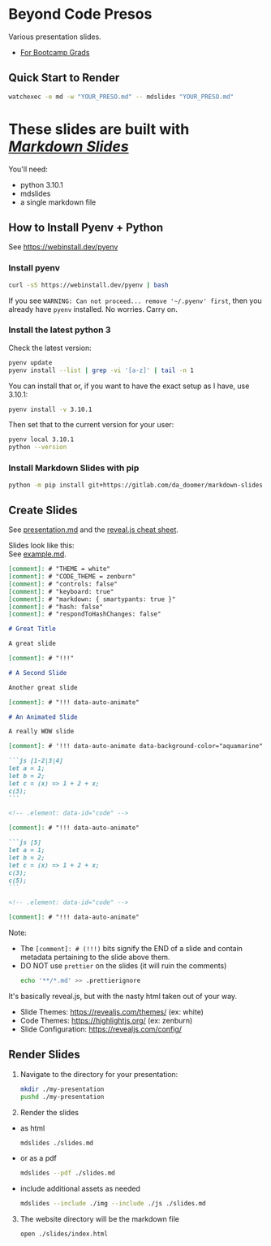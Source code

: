 # Beyond Code Presos

Various presentation slides.

-   [For Bootcamp Grads](./bootcamp-grads/)

## Quick Start to Render

```bash
watchexec -e md -w "YOUR_PRESO.md" -- mdslides "YOUR_PRESO.md"
```

# These slides are built with [_Markdown Slides_][mds]

[mds]: https://github.com/dadoomer/markdown-slides

You'll need:

-   python 3.10.1
-   mdslides
-   a single markdown file

## How to Install Pyenv + Python

See https://webinstall.dev/pyenv

### Install pyenv

```bash
curl -sS https://webinstall.dev/pyenv | bash
```

If you see `WARNING: Can not proceed... remove '~/.pyenv' first`, then you already have `pyenv` installed. No worries. Carry on.

### Install the latest python 3

Check the latest version:

```bash
pyenv update
pyenv install --list | grep -vi '[a-z]' | tail -n 1
```

You can install that or, if you want to have the exact setup as I have, use 3.10.1:

```bash
pyenv install -v 3.10.1
```

Then set that to the current version for your user:

```bash
pyenv local 3.10.1
python --version
```

### Install Markdown Slides with pip

```bash
python -m pip install git+https://gitlab.com/da_doomer/markdown-slides.git
```

## Create Slides

See [presentation.md](https://github.com/dadoomer/markdown-slides/blob/master/example/presentation.md) and the [reveal.js cheat sheet](https://revealjs.com/markdown/).

Slides look like this: \
See [example.md](/example.md).

````md
[comment]: # "THEME = white"
[comment]: # "CODE_THEME = zenburn"
[comment]: # "controls: false"
[comment]: # "keyboard: true"
[comment]: # "markdown: { smartypants: true }"
[comment]: # "hash: false"
[comment]: # "respondToHashChanges: false"

# Great Title

A great slide

[comment]: # "!!!"

# A Second Slide

Another great slide

[comment]: # "!!! data-auto-animate"

# An Animated Slide

A really WOW slide

[comment]: # '!!! data-auto-animate data-background-color="aquamarine"'

```js [1-2|3|4]
let a = 1;
let b = 2;
let c = (x) => 1 + 2 + x;
c(3);
```

<!-- .element: data-id="code" -->

[comment]: # "!!! data-auto-animate"

```js [5]
let a = 1;
let b = 2;
let c = (x) => 1 + 2 + x;
c(3);
c(5);
```

<!-- .element: data-id="code" -->

[comment]: # "!!! data-auto-animate"
````

Note:

-   The `[comment]: # (!!!)` bits signify the END of a slide and contain metadata pertaining to the slide above them.
-   DO NOT use `prettier` on the slides (it will ruin the comments)
    ```bash
    echo '**/*.md' >> .prettierignore
    ```

It's basically reveal.js, but with the nasty html taken out of your way.

-   Slide Themes: https://revealjs.com/themes/ (ex: white)
-   Code Themes: https://highlightjs.org/ (ex: zenburn)
-   Slide Configuration: https://revealjs.com/config/

## Render Slides

1. Navigate to the directory for your presentation:
    ```bash
    mkdir ./my-presentation
    pushd ./my-presentation
    ```
2. Render the slides

-   as html
    ```bash
    mdslides ./slides.md
    ```
-   or as a pdf
    ```bash
    mdslides --pdf ./slides.md
    ```
-   include additional assets as needed
    ```bash
    mdslides --include ./img --include ./js ./slides.md
    ```

3. The website directory will be the markdown file
    ```bash
    open ./slides/index.html
    ```
